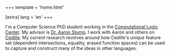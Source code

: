 +++
template = 'home.html'

[extra]
lang = 'en'
+++

I'm a Computer Science PhD student working in the [Computational Logic Center](http://clc.cs.uiowa.edu/site/).
My advisor is [Dr. Aaron Stump](https://homepage.divms.uiowa.edu/~astump/).
I work with Aaron and others on [Cedille](https://github.com/cedille).
My current research revolves around how Cedille's unique feature set (dependent intersections, equality, erased function spaces) can be used to capture and construct many of the ideas in other languages.